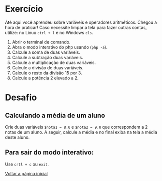 # Exercício

Até aqui você aprendeu sobre variáveis e operadores aritméticos. Chegou a hora de praticar!
Caso necessite limpar a tela para fazer outras contas, utilize: no Linux `ctrl + l` e no Windows `cls`.

1. Abrir o terminal de comando.
2. Abra o modo interativo do php usando (`php -a`).
3. Calcule a soma de duas variáveis.
4. Calcule a subtração duas variáveis.
5. Calcule a multiplicação de duas variáveis.
6. Calcule a divisão de duas variáveis.
7. Calcule o resto da divisão 15 por 3.
8. Calcule a potência 2 elevado a 2.

# Desafio

## Calculando a média de um aluno

Crie duas variáveis `$nota1 = 8.0` e `$nota2 = 9.0` que correspondem a 2 notas de um aluno. A seguir, calcule a média e no final exiba na tela a média deste aluno.

## Para sair do modo interativo:

Use `crtl + c` ou `exit`.

[Voltar a página inicial](../README.md)
